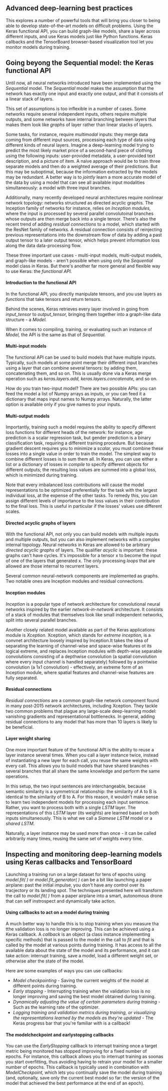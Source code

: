 ## Advanced deep-learning best practices
This explores a number of powerful tools that will bring you closer to being able to develop state-of-the-art models on difficult problems. Using the Keras functional API,
you can build graph-like models, share a layer across different inputs, and use Keras models just like Python functions. Keras callbacks and the TensorBoard browser-based
visualization tool let you monitor models during training.
## Going beyong the Sequential model: the Keras functional API
Until now, all neural networks introduced have been implemented using the *Sequential* model. The *Sequential* model makes the assumption that the network has exactly one
input and exactly one output, and that it consists of a linear stack of layers.

This set of assumptions is too inflexible in a number of cases. Some networks require several independent inputs, others require multiple outputs, and some networks have
internal branching between layers that makes them look like *graphs* of layer rather than linear stacks of layers.

Some tasks, for instance, require *multimodal* inputs: they merge data coming from different input sources, processing each type of data using different kinds of neural
layers. Imagine a deep-learning model trying to predict the most likely market price of a second-hand piece of clothing using the following inputs: user-provided metadata,
a user-provided text description, and a picture of item. A naive approach would be to train three separate models and then do a weighted average of their predictions. But
this may be suboptimal, because the information extracted by the models may be redundant. A better way is to *jointly* learn a more accurate model of the data by using a
model that can see all available input modalities simultaneously: a model with three input branches.

Additionally, many recently developed neural architectures require nonlinear network topology: networks structured as directed acyclic graphis. The Inception family of
networks for instance, relies on *Inception modules,* where the input is processed by several parallel convolutoinal branches whose outputs are then merge back into a single
tensor. There's also the recent trend of adding *residual connections* to a model, which started with the ResNet family of networks. A residual connection consists of
reinjecting previous representations into the downstream flow of data by adding a past output tensor to a later output tensor, which helps prevent information loss along
the data data-processing flow.

These three important use cases - multi-input models, multi-output models, and graph-like models - aren't possible when using only the *Sequential* model class in Keras.
But there's another far more general and flexible way to use Keras: the *functional API.*
#### Introduction to the functional API
In the functional API, you directly manipulate tensors, and you use layers as *functions* that take tensors and return tensors.

Behind the scenes, Keras retrieves every layer involved in going from *input_tensor* to *output_tensor,* bringing them together into a graph-like data structure - a *Model.*

When it comes to compiling, training, or evaluating such an instance of *Model,* the API is the same as that of *Sequential.*
#### Multi-input models
The functional API can be used to build models that have multiple inputs. Typically, such models at some point merge their different input branches using a layer that can
combine several tensors: by adding them, concatenating them, and so on. This is usually done via a Keras merge operation such as *keras.layers.add, keras.layers.concatenate,*
and so on.

How do you train two-input model? There are two possible APIs: you can feed the model a list of Numpy arrays as inputs, or you can feed it a dictionary that maps input names
to Numpy arrays. Naturally, the latter option is available only if you give names to your inputs.
#### Multi-output models
Importantly, training such a model requires the ability to specify different loss functions for different heads of the network: for instance, age prediction is a scalar
regression task, but gender prediction is a binary classification task, requiring a different training procedure. But because gradient descent requires you to minimize a
*scalar,* you must combine these losses into a single value in order to train the model. The simplest way to combine different losses is to sum them all. In Keras, you can
use either a list or a dictionary of losses in *compile* to specify different objects for different outputs; the resulting loss values are summed into a global loss, which
is minimized during training.

Note that every imbalanced loss contributions will cause the model representations to be optimized preferentially for the task with the largest individual loss, at the
expense of the other tasks. To remedy this, you can assign different levels of importance to the loss values in their contribution to the final loss. This is useful in
particular if the losses' values use different scales.
#### Directed acyclic graphs of layers
With the functional API, not only you can build models with multiple inputs and multiple outputs, but you can also implement networks with a complex internal topology.
Neural networks in Keras are allowed to be arbitrary *directed acyclic graphs* of layers. The qualifier *acyclic* is important: these graphs can't have cycles. It's impossible
for a tensor x to become the input of one of the layers that generated x. The only processing *loops* that are allowed are those internal to recurrent layers.

Several common neural-network components are implemented as graphs. Two notable ones are Inception modules and residual connections.
#### Inception modules
*Inception* is a popular type of network architecture for convolutional neural networks inspired by the earlier *network-in-network* architecture. It consists of a stack of
modules that themselves look like small independent networks, split into several parallel branches.

Another closely related model available as part of the Keras applications module is *Xception.* Xception, which stands for *extreme inception,* is a convnet architecture
loosely inspired by Inception.It takes the idea of separating the learning of channel-wise and space-wise features ot its logical extreme, and replaces Inception modules
with depth-wise separable convolutions consisting of a depthwise convolution (a spatial convolution where every input channel is handled separately) followed by a pointwise
convolution (a 1x1 convolution) - effectively, an extreme form of an Inception module, where spatial features and channel-wise features are fully separated.
#### Residual connections
*Residual connections* are a common graph-like network component found in many post-2015 network architectures, including Xception. They tackle two common problems that
plague any large-scale deep-learning model: vanishing gradients and representational bottlenecks. In general, adding residual connections to any model that has more than
10 layers is likely to be beneficial.
#### Layer weight sharing
One more important feature of the functional API is the ability to reuse a layer instance several times. When you call a layer instance twice, instead of instantiating a
new layer for each call, you reuse the same weights with every call. This allows you to build models that have shared branches - several branches that all share the same
knowledge and perform the same operations.

In this setup, the two input sentences are interchangeable, because semantic similarity is a symmetrical relationship: the similarity of A to B is identical to the similarity
of B to A. For this reason, it wouldn't make sense to learn two independent models for processing each input sentence. Rather, you want to process both with a single *LSTM*
layer. The representations of this *LSTM* layer (its weights) are learned based on both inputs simultaneously. This is what we call a *Siamese LSTM* model or a *shared LSTM.*

Naturally, a layer instance may be used more than once - it can be called arbitrarily many times, reusing the same set of weights every time.
## Inspecting and monitoring deep-learning models using Keras callbacks and TensorBoard
Launching a training run on a large dataset for tens of epochs using *model.fit( )* or *model.fit_generator( )* can be a bit like launching a paper airplane: past the initial
impulse, you don't have any control over its tracjectory or its landing spot. The techniques presented here will transform the call to *model.fit( )* from a paper airplane
into a smart, autonomous drone that can self instrospect and dynamically take action.
#### Using callbacks to act on a model during training
A much better way to handle this is to stop training when you measure tha tthe validation loss is no longer improving. This can be achieved using a Keras callback. A
*callback* is an object (a class instance implementing specific methods) that is passed to the model in the call to *fit* and that is called by the model at various points
during training. It has access to all the available data about the state of the model and its performance, and it can take action: interrupt training, save a model, load a
different weight set, or otherwise alter the state of the model.

Here are some examples of ways you can use callbacks:
* *Model checkpointing* - Saving the current weights of the model at different points during training.
* *Early stopping* - Interrupting training when the validation loss is no longer improving and saving the best model obtained during training.
* *Dynamically adjusting the value of certain parameters during training* - Such as the learning rate of the optimizer.
* *Logging training and validation metrics during training, or visualizing the representations learned by the models as they're updated* - The Keras progress bar that
you're familiar with is a callback!
#### The modelcheckpoint and earlystopping callbacks
You can use the *EarlyStopping* callback to interrupt training once a target metric being monitored has stopped improving for a fixed number of epochs. For instance, this
callback allows you to interrupt training as soonas you start overfitting, thus avoiding having to retrain your model for a smaller number of epochs. This callback is
typically used in combination with *ModelCheckpoint,* which lets you continually save the model during training (and, optionally, save only the current best model so far:
the version of the model that achieved the best performance at the end of an epoch).
